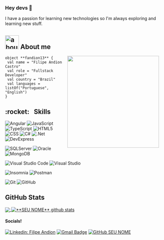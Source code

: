### Hey devs 👋

I have a passion for learning new technologies so I'm always exploring and learning new stuff.

## <img width="45" alt="about" src="https://raw.github.com/elizarov/elizarov/master/about.png"> About me

<img align="right" width="300" src="https://i2.wp.com/allhtaccess.info/wp-content/uploads/2018/03/programming.gif?fit=1281%2C716&ssl=1" />

```
object **fandion13** {
 val name = "Filipe Andion Castro"
 val role = "Fullstack Developer"
 val country = "Brazil"
 val languages = listOf("Portuguese", "English") 
}
```

<h2> :rocket: &nbsp; Skills </h2>

  ![Angular](https://img.shields.io/badge/-Angular-333333?style=flat&logo=angular)
  ![JavaScript](https://img.shields.io/badge/-JavaScript-333333?style=flat&logo=javascript)
  ![TypeScript](https://img.shields.io/badge/-TypeScript-333333?style=flat&logo=typescript)
  ![HTML5](https://img.shields.io/badge/-HTML5-333333?style=flat&logo=HTML5)
  ![CSS](https://img.shields.io/badge/-CSS-333333?style=flat&logo=CSS3&logoColor=1572B6)
  ![C#](https://img.shields.io/badge/-C%23-333333?style=flat&logo=c#)
  ![.Net](https://img.shields.io/badge/-.Net-333333?style=flat&logo=dotnet)
  ![DevExpress](https://img.shields.io/badge/-DevExpress-333333?style=flat&logo=devexpress)
  
  ![SQLServer](https://img.shields.io/badge/-SQL_Server-333333)
  ![Oracle](https://img.shields.io/badge/-Oracle-333333?style=flat&logo=oracle)
  ![MongoDB](https://img.shields.io/badge/-MongoDB-333333?style=flat&logo=mongodb)

  ![Visual Studio Code](https://img.shields.io/badge/-Visual%20Studio%20Code-333333?style=flat&logo=visual-studio-code&logoColor=007ACC)
  ![Visual Studio](https://img.shields.io/badge/-Visual%20Studio-333333?style=flat&logo=visual-studio&logoColor=007ACC)
  
  ![Insomnia](https://img.shields.io/badge/-Insomnia-333333?style=flat&logo=insomnia)
  ![Postman](https://img.shields.io/badge/-Postman-333333?style=flat&logo=postman)
  
  ![Git](https://img.shields.io/badge/-Git-333333?style=flat&logo=git)
  ![GitHub](https://img.shields.io/badge/-GitHub-333333?style=flat&logo=github)
  
## **GitHub Stats**

<a href="https://github.com/fandion13">
  <img align="center" src="https://github-readme-stats.vercel.app/api/top-langs/?username=fandion13&theme=dracula&hide_langs_below=1" />
</a>

<a href="https://github.com/fandion13">
 <img align="center" src="https://github-readme-stats.vercel.app/api?username=fandion13&show_icons=true&theme=dracula&line_height=27" alt="**SEU NOME** github stats"/>
</a>

#### Socials!

[![Linkedin: Filipe Andion](https://img.shields.io/badge/-Filipe-blue?style=flat-square&logo=Linkedin&logoColor=white&link=https://www.linkedin.com/in/filipe-andion-b810a0253/)](https://www.linkedin.com/in/filipe-andion-b810a0253/)
[![Gmail Badge](https://img.shields.io/badge/-fandion13@gmail.com-006bed?style=flat-square&logo=Gmail&logoColor=white&link=mailto:fandion13@gmail.com)](mailto:fandion13@gmail.com)
[![GitHub SEU NOME]( https://img.shields.io/github/followers/fandion13?label=follow&style=social)](https://github.com/fandion13)

